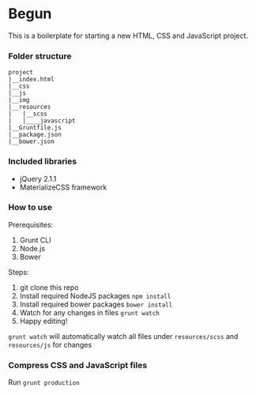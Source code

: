 # Begun

This is a boilerplate for starting a new HTML, CSS and JavaScript project.

### Folder structure
```
project
|__index.html
|__css
|__js
|__img
|__resources
|   |__scss
|   |____javascript
|__Gruntfile.js
|__package.json
|__bower.json
```

### Included libraries
- jQuery 2.1.1
- MaterializeCSS framework

### How to use

Prerequisites:
1. Grunt CLI
2. Node.js
3. Bower

Steps:
1. git clone this repo
2. Install required NodeJS packages
```npm install```
3. Install required bower packages
```bower install```
4. Watch for any changes in files
```grunt watch```
5. Happy editing!

`grunt watch` will automatically watch all files under `resources/scss` and `resources/js` for changes

### Compress CSS and JavaScript files

Run `grunt production`
